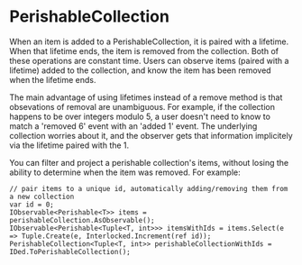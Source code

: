 PerishableCollection
====================

When an item is added to a PerishableCollection, it is paired with a lifetime. When that lifetime ends, the item is removed from the collection. Both of these operations are constant time. Users can observe items (paired with a lifetime) added to the collection, and know the item has been removed when the lifetime ends.

The main advantage of using lifetimes instead of a remove method is that obsevations of removal are unambiguous. For example, if the collection happens to be over integers modulo 5, a user doesn't need to know to match a 'removed 6' event with an 'added 1' event. The underlying collection worries about it, and the observer gets that information implicitely via the lifetime paired with the 1.

You can filter and project a perishable collection's items, without losing the ability to determine when the item was removed. For example:

    // pair items to a unique id, automatically adding/removing them from a new collection
    var id = 0;
    IObservable<Perishable<T>> items = perishableCollection.AsObservable();
    IObservable<Perishable<Tuple<T, int>>> itemsWithIds = items.Select(e => Tuple.Create(e, Interlocked.Increment(ref id));
    PerishableCollection<Tuple<T, int>> perishableCollectionWithIds = IDed.ToPerishableCollection();
